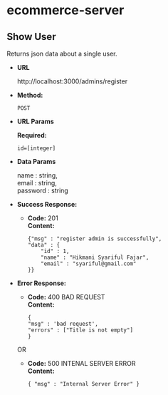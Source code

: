# ecommerce-server

**Show User**
----
  Returns json data about a single user.

* **URL**

  http://localhost:3000/admins/register

* **Method:**

  `POST`
  
*  **URL Params**

   **Required:**
 
   `id=[integer]`

* **Data Params**

  name : string, <br>
  email : string, <br>
  password : string <br>

* **Success Response:**

  * **Code:** 201 <br />
    **Content:**
    ```
    {"msg" : "register admin is successfully",
    "data" : {
        "id" : 1,
        "name" : "Hikmani Syariful Fajar",
        "email" : "syariful@gmail.com"
    }}
    ```
 
* **Error Response:**

  * **Code:** 400 BAD REQUEST <br />
    **Content:** 
    ```
    { 
    "msg" : 'bad request', 
    "errors" : ["Title is not empty"]
    }
    ```

  OR

  * **Code:** 500 INTENAL SERVER ERROR <br />
    **Content:** 
    ```
    { "msg" : "Internal Server Error" }
    ```